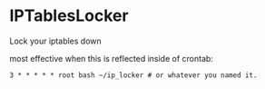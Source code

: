 # IPTablesLocker
Lock your iptables down

most effective when this is reflected inside of crontab:
```cron
3 * * * * * root bash ~/ip_locker # or whatever you named it.
```
